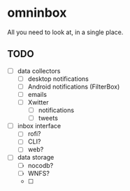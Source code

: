 # omninbox
All you need to look at, in a single place.


## TODO

- [ ] data collectors
  - [ ] desktop notifications
  - [ ] Android notifications (FilterBox)
  - [ ] emails
  - [ ] Xwitter
    - [ ] notifications
    - [ ] tweets
- [ ] inbox interface
  - [ ] rofi?
  - [ ] CLI?
  - [ ] web?
- [ ] data storage
  - [ ] nocodb?
  - [ ] WNFS?
  - [ ] 
